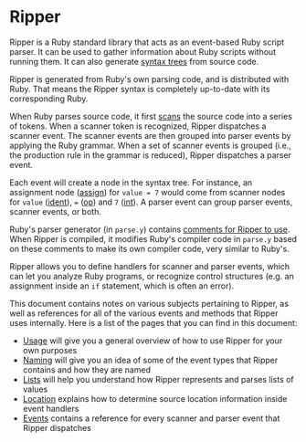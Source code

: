 # Ripper

Ripper is a Ruby standard library that acts as an event-based Ruby script parser. It can be used to gather information about Ruby scripts without running them. It can also generate [syntax trees](https://en.wikipedia.org/wiki/Abstract_syntax_tree) from source code.

Ripper is generated from Ruby's own parsing code, and is distributed with Ruby. That means the Ripper syntax is completely up-to-date with its corresponding Ruby.

When Ruby parses source code, it first [scans](https://en.wikipedia.org/wiki/Lexical_analysis) the source code into a series of tokens. When a scanner token is recognized, Ripper dispatches a scanner event. The scanner events are then grouped into parser events by applying the Ruby grammar. When a set of scanner events is grouped (i.e., the production rule in the grammar is reduced), Ripper dispatches a parser event.

Each event will create a node in the syntax tree. For instance, an assignment node ([assign](events#assign)) for `value = 7` would come from scanner nodes for `value` ([ident](events#ident)), `=` ([op](events#op)) and `7` ([int](events#int)). A parser event can group parser events, scanner events, or both.

Ruby's parser generator (in `parse.y`) contains [comments for Ripper to use](https://github.com/ruby/ruby/blob/79f9f8326a34e499bb2d84d8282943188b1131bd/parse.y#L1519). When Ripper is compiled, it modifies Ruby's compiler code in `parse.y` based on these comments to make its own compiler code, very similar to Ruby's.

Ripper allows you to define handlers for scanner and parser events, which can let you analyze Ruby programs, or recognize control structures (e.g. an assignment inside an `if` statement, which is often an error).

This document contains notes on various subjects pertaining to Ripper, as well as references for all of the various events and methods that Ripper uses internally. Here is a list of the pages that you can find in this document:

* [Usage](usage) will give you a general overview of how to use Ripper for your own purposes
* [Naming](naming) will give you an idea of some of the event types that Ripper contains and how they are named
* [Lists](lists) will help you understand how Ripper represents and parses lists of values
* [Location](location) explains how to determine source location information inside event handlers
* [Events](events) contains a reference for every scanner and parser event that Ripper dispatches

